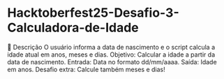 # Hacktoberfest25-Desafio-3-Calculadora-de-Idade
🧠 Descrição  O usuário informa a data de nascimento e o script calcula a idade atual em anos, meses e dias.
Objetivo: Calcular a idade a partir da data de nascimento.
Entrada: Data no formato dd/mm/aaaa.
Saída: Idade em anos.
Desafio extra: Calcule também meses e dias!
